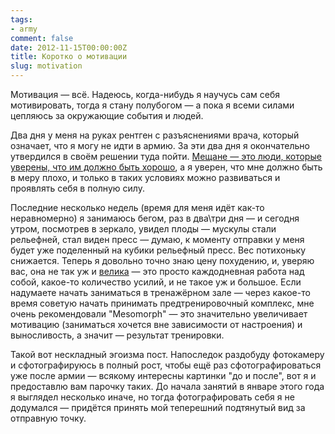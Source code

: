 ```yaml
---
tags:
- army
comment: false
date: 2012-11-15T00:00:00Z
title: Коротко о мотивации
slug: motivation
---
```


Мотивация — всё. Надеюсь, когда-нибудь я научусь сам себя мотивировать, тогда я стану полубогом — а пока я всеми силами цепляюсь за окружающие события и людей.

Два дня у меня на руках рентген с разъяснениями врача, который означает, что я могу не идти в армию. За эти два дня я окончательно утвердился в своём решении туда пойти. [Мещане — это люди, которые уверены, что им должно быть хорошо](http://lib.ru/DOWLATOW/dowlatow.txt), а я уверен, что мне должно быть в меру плохо, и только в таких условиях можно развиваться и проявлять себя в полную силу.

Последние несколько недель (время для меня идёт как-то неравномерно) я занимаюсь бегом, раз в два\три дня — и сегодня утром, посмотрев в зеркало, увидел плоды — мускулы стали рельефней, стал виден пресс — думаю, к моменту отправки у меня будет уже поделенный на кубики рельефный пресс. Вес потихоньку снижается. Теперь я довольно точно знаю цену похудению, и, уверяю вас, она не так уж и [велика](https://www.reddit.com/r/Fitness/wiki/faq#wiki_diet_details) — это просто каждодневная работа над собой, какое-то количество усилий, и не такое уж и большое. Если надумаете начать заниматься в тренажёрном зале — через какое-то время советую начать принимать предтренировочный комплекс, мне очень рекомендовали "Mesomorph" — это значительно увеличивает мотивацию (заниматься хочется вне зависимости от настроения) и выносливость, а значит — результат тренировки.

Такой вот нескладный эгоизма пост. Напоследок раздобуду фотокамеру и сфотографируюсь в полный рост, чтобы ещё раз сфотографироваться уже после армии — всякому интересны картинки "до и после", вот я и предоставлю вам парочку таких. До начала занятий в январе этого года я выглядел несколько иначе, но тогда фотографировать себя я не додумался — придётся принять мой теперешний подтянутый вид за отправную точку.

<!--more-->
